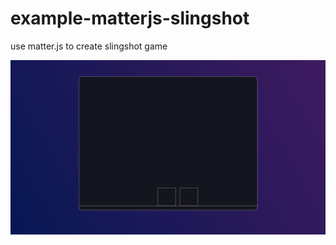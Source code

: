 # example-matterjs-slingshot

use matter.js to create slingshot game

![screenshot-1.png](./public/screenshot-1.png)
